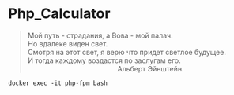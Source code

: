 # Php_Calculator

<blockquote>
    <p>Мой путь - страдания, а Вова - мой палач.<br>
Но вдалеке виден свет.<br>
Смотря на этот свет, я верю что придет светлое будущее.<br>
И тогда каждому воздастся по заслугам его.<br>
&nbsp;&nbsp;&nbsp;&nbsp;&nbsp;&nbsp;&nbsp;&nbsp;&nbsp;&nbsp;&nbsp;&nbsp;&nbsp;&nbsp;&nbsp;&nbsp;&nbsp;&nbsp;&nbsp;&nbsp;&nbsp;&nbsp;
&nbsp;&nbsp;&nbsp;&nbsp;&nbsp;&nbsp;&nbsp;&nbsp;&nbsp;&nbsp;&nbsp;&nbsp;&nbsp;&nbsp;&nbsp;&nbsp;&nbsp;&nbsp;&nbsp;&nbsp;&nbsp;&nbsp;
Альберт Эйнштейн.</p>
</blockquote>

```shell
docker exec -it php-fpm bash
```
